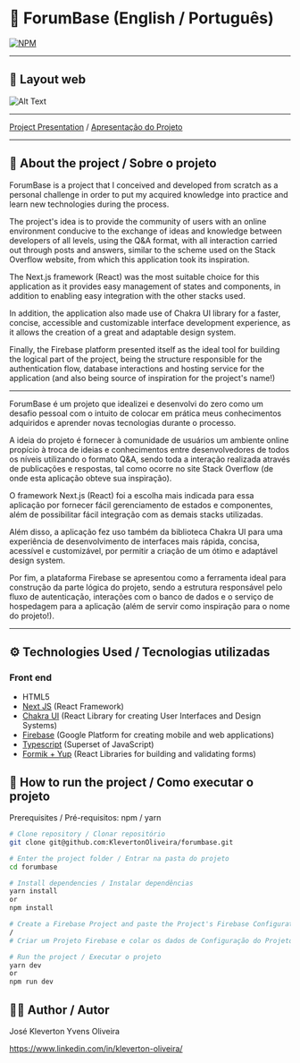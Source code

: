 # :speech_balloon: ForumBase (English / Português)
[![NPM](https://img.shields.io/npm/l/react)](https://github.com/KlevertonOliveira/forumbase/blob/main/LICENSE)

---

## :art: Layout web
![Alt Text](project_preview/ForumBaseGif.gif)


---

[Project Presentation](https://forumbase-96f40.web.app/) /
[Apresentação do Projeto](https://forumbase-96f40.web.app/)

---

## :mag_right: About the project / Sobre o projeto

ForumBase is a project that I conceived and developed from scratch as a personal challenge in order to put my acquired knowledge into practice and learn new technologies during the process.

The project's idea is to provide the community of users with an online environment conducive to the exchange of ideas and knowledge between developers of all levels, using the Q&A format, with all interaction carried out through posts and answers, similar to the scheme used on the Stack Overflow website, from which this application took its inspiration.

The Next.js framework (React) was the most suitable choice for this application as it provides easy management of states and components, in addition to enabling easy integration with the other stacks used.

In addition, the application also made use of Chakra UI library for a faster, concise, accessible and customizable interface development experience, as it allows the creation of a great and adaptable design system.

Finally, the Firebase platform presented itself as the ideal tool for building the logical part of the project, being the structure responsible for the authentication flow, database interactions and hosting service for the application (and also being source of inspiration for the project's name!)

---

ForumBase é um projeto que idealizei e desenvolvi do zero como um desafio pessoal com o intuito de colocar em prática meus conhecimentos adquiridos e aprender novas tecnologias durante o processo.

A ideia do projeto é fornecer à comunidade de usuários um ambiente online propício à troca de ideias e conhecimentos entre desenvolvedores de todos os níveis utilizando o formato Q&A, sendo toda a interação realizada através de publicações e respostas, tal como ocorre no site Stack Overflow (de onde esta aplicação obteve sua inspiração).

O framework Next.js (React) foi a escolha mais indicada para essa aplicação por fornecer fácil gerenciamento de estados e componentes, além de possibilitar fácil integração com as demais stacks utilizadas.

Além disso, a aplicação fez uso também da biblioteca Chakra UI para uma experiência de desenvolvimento de interfaces mais rápida, concisa, acessível e customizável, por permitir a criação de um ótimo e adaptável design system.

Por fim, a plataforma Firebase se apresentou como a ferramenta ideal para construção da parte lógica do projeto, sendo a estrutura responsável pelo fluxo de autenticação, interações com o banco de dados e o serviço de hospedagem para a aplicação (além de servir como inspiração para o nome do projeto!).

---

## :gear: Technologies Used / Tecnologias utilizadas

### Front end
- HTML5
- [Next JS](https://nextjs.org/) (React Framework)
- [Chakra UI](https://chakra-ui.com/) (React Library for creating User Interfaces and Design Systems)
- [Firebase](https://firebase.google.com/) (Google Platform for creating mobile and web applications)
- [Typescript](https://www.typescriptlang.org/) (Superset of JavaScript)
- [Formik + Yup](https://formik.org/) (React Libraries for building and validating forms)

## :file_folder: How to run the project / Como executar o projeto

Prerequisites / Pré-requisitos: npm / yarn

```bash
# Clone repository / Clonar repositório
git clone git@github.com:KlevertonOliveira/forumbase.git

# Enter the project folder / Entrar na pasta do projeto
cd forumbase

# Install dependencies / Instalar dependências
yarn install 
or 
npm install

# Create a Firebase Project and paste the Project's Firebase Configuration data at .env.local file, following the .env.example file model 
/ 
# Criar um Projeto Firebase e colar os dados de Configuração do Projeto Firebase no arquivo .env.local, seguindo o modelo do arquivo .env.example

# Run the project / Executar o projeto
yarn dev
or
npm run dev
```

## :raising_hand_man: Author / Autor

José Kleverton Yvens Oliveira

https://www.linkedin.com/in/kleverton-oliveira/
